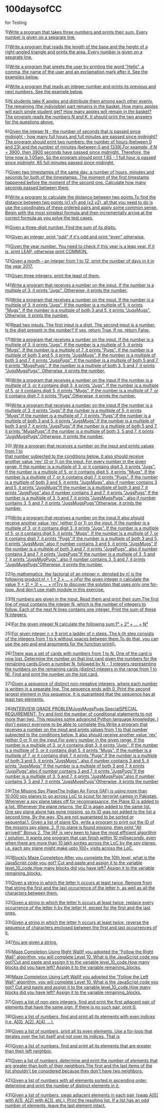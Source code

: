 # 100daysofCC
for Testing

1)[Write a program that takes three numbers and prints their sum. Every number is given on a separate line.](Day001.md)


2)[Write a program that reads the length of the base and the height of a right-angled triangle and prints the area. Every number is given on a separate line.](Day002.md)


3)[Write a program that greets the user by printing the word "Hello", a comma, the name of the user and an exclamation mark after it. See the examples below.](Day003.md)

4)[Write a program that reads an integer number and prints its previous and next numbers. See the example below.](Day004.md)


5)[N students take K apples and distribute them among each other evenly. The remaining (the indivisible) part remains in the basket. How many apples will each single student get? How many apples will remain in the basket?The program reads the numbers N and K. It should print the two answers for the questions above.](Day005.md)


6)[Given the integer N - the number of seconds that is passed since midnight - how many full hours and full minutes are passed since midnight?The program should print two numbers: the number of hours (between 0 and 23) and the number of minutes (between 0 and 1339).For example, if N = 3900, then 3900 seconds have passed since midnight. 
Therefore, the time now is 1:05am. So the program should print 1 65 - 1 full hour is passed since midnight, 65 full minutes passed since midnight.  ](Day006.md)


7)[Given two timestamps of the same day: a number of hours, minutes and seconds for both of the timestamps. The moment of the first timestamp happened before the moment of the second one. Calculate how many seconds passed between them.](Day007.md)


8)[Write a program to calculate the distance between two points.To find the distance between two points (x1,y1) and (x2,y2), all that you need to do is use the coordinates of these ordered pairs and apply some common sense. Begin with the most simplest formula and then incrementally arrive at the correct formula as you solve the test cases.](Day008.md)



9)[Given a three-digit number. Find the sum of its digits.](Day009.md)

10)[Given an integer, print "odd" if it's odd and print "even" otherwise.](Day010.md)

11)[Given the year number. You need to check if this year is a leap year. If it is, print LEAP, otherwise print COMMON.](Day011.md)


12)[Given a month - an integer from 1 to 12, print the number of days in it in the year 2017.](Day012.md)


13)[Given three integers, print the least of them.](Day013.md)

14)[Write a program that receives a number on the input.
If the number is a multiple of 3, it prints "Jugs". 
Otherwise, it prints the number.](Day014.md)


15)[Write a program that receives a number on the input.
If the number is a multiple of 3, it prints "Jugs". 
If the number is a multiple of 5, it prints "Mugs".
If the number is a multiple of both 3 and 5, it prints "JugsMugs".
Otherwise, it prints the number.](Day015.md)


16)[Read two inputs. 
The first input is a digit. 
The second input is a number. 
Is the digit present in the number? If yes, return True.
If no, return False.](Day016.md)

17)[Write a program that receives a number on the input.
If the number is a multiple of 3, it prints "Jugs". 
If the number is a multiple of 5, it prints "Mugs".
If the number is a multiple of 7, it prints "Pugs".
If the number is a multiple of both 3 and 5, it prints "JugsMugs".
If the number is a multiple of both 3 and 7, it prints "JugsPugs".
If the number is a multiple of both 5 and 7, it prints "MugsPugs".
If the number is a multiple of both 3, 5 and 7, it prints "JugsMugsPugs".
Otherwise, it prints the number.](Day017.md)


18)[Write a program that receives a number on the input.If the number is a multiple of 3, or it contains digit 3, it prints "Jugs". If the number is a multiple of 5, or it contains digit 5, it prints "Mugs". If the number is a multiple of 7, or it contains digit 7, it prints "Pugs".Otherwise, it prints the number.](Day018.md)


19)[Write a program that receives a number on the input.If the number is a multiple of 3, it prints "Jugs".If the number is a multiple of 5, it prints "Mugs".If the number is a multiple of 7, it prints "Pugs".If the number is a multiple of both 3 and 5, it prints "JugsMugs".If the number is a multiple of both 3 and 7, it prints "JugsPugs".If the number is a multiple of both 5 and 7, it prints "MugsPugs".If the number is a multiple of both 3, 5 and 7, it prints "JugsMugsPugs".Otherwise, it prints the number.](Day019.md)

20)[ Write a program that receives a number on the input and prints values from 1 to   
that number subjected to the conditions below.  It also should receive another value 'rev' (0 or 1) on the input. 
For every number in the given range,  If the number is a multiple of 3, or it contains digit 3, it prints "Jugs". If the number is a multiple of 5, or it contains digit 5, it prints "Mugs". If the number is a multiple of 7, or it contains digit 7, it prints "Pugs". If the number is a multiple of both 3 and 5, it prints "JugsMugs". also if number contains 3 and 5, it prints "JugsMugs"If the number is a multiple of both 3 and 7, it prints "JugsPugs".also if number contains 3 and 7, it prints "JugsPugs" If the number is a multiple of 3, 5 and 7, it prints "JugsMugsPugs". also if number contains 3, 5 and 7, it prints "JugsMugsPugs"Otherwise, it prints the number.](Day020.md)

21)[Write a program that receives a number on the input.It also should receive another value 'rev'  (either 0 or 1) on the input.  If the number is a multiple of 3, or it contains digit 3, it prints "Jugs".  If the number is a multiple of 5, or it contains digit 5, it prints "Mugs". If the number is a multiple of 7, or it contains digit 7, it prints "Pugs".If the number is a multiple of both 3 and 5, it prints "JugsMugs".also if number contains 3 and 5, it prints "JugsMugs" If the number is a multiple of both 3 and 7, it prints "JugsPugs". also if number contains 3 and 7, it prints "JugsPugs"If the number is a multiple of 3, 5 and 7, it prints "JugsMugPugs". also if number contains 3, 5 and 7, it prints "JugsMugsPugs"Otherwise, it prints the number.](Day021.md)

22)[In mathematics, the factorial of an integer n, denoted by n! is the following product:n! = 1 × 2 × … × nFor the given integer n calculate the value 1! + 2! + 3! + ... + n!Try to discover the solution that uses only one for-loop. And don't use math module in this exercise.](Day022.md)

23)[N numbers are given in the input. Read them and print their sum.The first line of input contains the integer N, which is the number of integers to follow. Each of the next N lines contains one integer. Print the sum of these N integers.](Day023.md)

24)[For the given integer N calculate the following sum:1³ + 2³ + ... + N³](Day024.md)

25)[For given integer n ≤ 9 print a ladder of n steps. The k-th step consists of the integers from 1 to k without spaces between them.To do that, you can use the sep and end arguments for the function print().](Day025.md)

26)[There was a set of cards with numbers from 1 to N. One of the card is now lost. Determine the number on that lost card given the numbers for the remaining cards.Given a number N, followed by N − 1 integers representing the numbers on the remaining cards (distinct integers in the range from 1 to N). Find and print the number on the lost card.](Day026.md)

27)[Given a sequence of distinct non-negative integers, where each number is written in a separate line. The sequence ends with 0. Print the second largest element in this sequence. It is guaranteed that the sequence has at least two elements.](Day027.md)

28)[INTERVIEW GRADE PROBLEMJugsMugsPugs SpecialSPECIAL REQUIREMENT: Try and limit the number of conditional statements to not more than two. This requires some advanced Python language knowledge. I don't expect everyone  to be able to complete this.Write a program that receives a number on the input and prints values from 1 to that number subjected to the conditions below. It also should receive another value 'rev' (either 0 or 1) on the input.For every number in the given range,   If the number is a multiple of 3, or it contains digit 3, it prints "Jugs".   If the number is a multiple of 5, or it contains digit 5, it prints "Mugs".  If the number is a multiple of 7, or it contains digit 7, it prints "Pugs".If the number is a multiple of both 3 and 5, it prints "JugsMugs". also if number contains 3 and 5, it prints "JugsMugs"   If the number is a multiple of both 3 and 7, it prints "JugsPugs".also if number contains 3 and 7, it prints "JugsPugs"If the number is a multiple of 3, 5 and 7, it prints "JugsMugsPugs".also if number contains 3, 5 and 7, it prints "JugsMugsPugs"Otherwise, it prints the number](Day028.md)

29)[The Missing Spy PlaneThe Indian Air Force (IAF)  is using more than 10,000 spy planes to  go across LoC to scout for terrorist camps in Pakistan. Whenever a spy   plane takes off for reconnaissance, the Plane ID is added to a list.  Whenever the plane returns, the ID is again added to the same list.   One spy plane alone has gone missing, so its ID was not added to the  list a second time.  By the way, IDs are not guaranteed to be  sorted or sequential.1. Given a list of plane IDs, write a program to print out the ID of the missing spy plane. 2. If no plane is found missing, then print "All arrived!"  Bonus 2. The IAF is very keen to have the most efficient algorithm / solution.   It wants one program that can finish within 10 milliseconds, even when   there are more than 10 lakh sorties across the LoC by the spy planes,  i.e. each spy plane might make upto 100+  visits across the LoC.](Day029.md)

30)[Blockly Maze Completion After you complete the 10th level, what is the JavaScript code you got? Cut and paste and assign it to the variable level_10_code.How many blocks did you have left? Assign it to the variable remaining_blocks.](Day030.md)

31)[Given a string in which the letter h occurs at least twice. Remove from that string the first and the last occurrence of the letter h, as well as all the characters between them.](Day031.md)

32)[Given a string in which the letter h occurs at least twice, replace every occurrence of the letter h by the letter H, except for the first and the last ones.](Day032.md)

33)[Given a string in which the letter h occurs at least twice, reverse the sequence of characters enclosed between the first and last occurrences of it.](Day033.md)

34)[You are given a string.](Day034.md)

35)[Maze Completion Using Right WallIf you adopted the "Follow the Right Wall" algorithm, you will complete Level 10. What is the JavaScript code you got?Cut and paste and assign it to the variable level_10_code.How many blocks did you have left? Assign it to the variable remaining_blocks.](Day035.md)

36)[Maze Completion Using Left WallIf you adopted the "Follow the Left Wall" algorithm, you will complete Level 10. What is the JavaScript code you got? Cut and paste and assign it to the variable level_10_code.How many blocks did you have left? 
Assign it to the variable remaining_blocks.](Day036.md)

37)[Given a list of non-zero integers, find and print the first adjacent pair of elements that have the same sign. If there is no such pair, print 0.](Day037.md)

38)[Given a list of numbers, find and print all its elements with even indices (i.e. A[0], A[2], A[4], ...).](Day038.md)

39)[Given a list of numbers, print all its even elements. Use a for-loop that iterates over the list itself and not over its indices. That is](Day039.md)

40)[Given a list of numbers, find and print all its elements that are greater than their left neighbor.](Day040.md)

41)[Given a list of numbers, determine and print the number of elements that are greater than both of their neighbors.The first and the last items of the list shouldn't be considered because they don't have two neighbors.](Day041.md)

42)[Given a list of numbers with all elements sorted in ascending order, determine and print the number of distinct elements in it.](Day042.md)

43)[Given a list of numbers, swap adjacent elements in each pair (swap A[0] with A[1], A[2] with A[3], etc.). Print the resulting list. If a list has an odd number of elements, leave the last element intact.](Day043.md)
